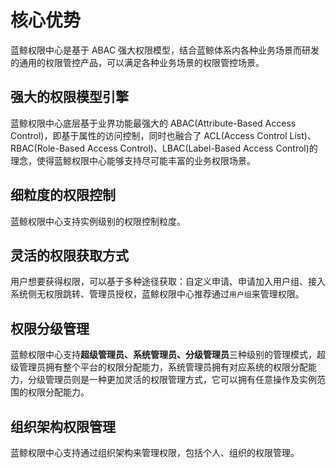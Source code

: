 # 核心优势

蓝鲸权限中心是基于 ABAC 强大权限模型，结合蓝鲸体系内各种业务场景而研发的通用的权限管控产品，可以满足各种业务场景的权限管控场景。

## 强大的权限模型引擎

蓝鲸权限中心底层基于业界功能最强大的 ABAC(Attribute-Based Access Control)，即基于属性的访问控制，同时也融合了 ACL(Access Control List)、RBAC(Role-Based Access Control)、LBAC(Label-Based Access Control)的理念，使得蓝鲸权限中心能够支持尽可能丰富的业务权限场景。

## 细粒度的权限控制

蓝鲸权限中心支持实例级别的权限控制粒度。

## 灵活的权限获取方式

用户想要获得权限，可以基于多种途径获取：自定义申请、申请加入用户组、接入系统侧无权限跳转、管理员授权，蓝鲸权限中心推荐通过`用户组`来管理权限。

## 权限分级管理

蓝鲸权限中心支持**超级管理员、系统管理员、分级管理员**三种级别的管理模式，超级管理员拥有整个平台的权限分配能力，系统管理员拥有对应系统的权限分配能力，分级管理员则是一种更加灵活的权限管理方式，它可以拥有任意操作及实例范围的权限分配能力。

## 组织架构权限管理

蓝鲸权限中心支持通过组织架构来管理权限，包括个人、组织的权限管理。

